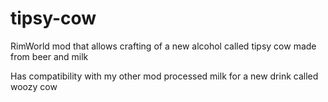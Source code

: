 # tipsy-cow
RimWorld mod that allows crafting of a new alcohol called tipsy cow made from beer and milk

Has compatibility with my other mod processed milk for a new drink called woozy cow
